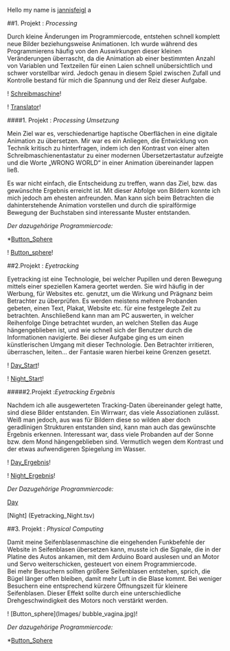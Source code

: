 Hello my name is [jannisfeigl](https://github.com/jannisfeigl) a


##1. Projekt : _Processing_

Durch kleine Änderungen im Programmiercode, entstehen schnell komplett neue Bilder beziehungsweise Animationen. 
Ich wurde während des Programmierens häufig von den Auswirkungen dieser kleinen Veränderungen überrascht, da die Animation ab einer bestimmten Anzahl von Variablen und Textzeilen für einen Laien schnell unübersichtlich und schwer vorstellbar wird. Jedoch genau in diesem Spiel zwischen Zufall und Kontrolle bestand für mich die Spannung und der Reiz dieser Aufgabe.

! [Schreibmaschine](Images/schreibmaschine.jpg)! <br>

! [Translator](Images/translator.jpg)! <br>

####1. Projekt : _Processing Umsetzung_

Mein Ziel war es, verschiedenartige haptische Oberflächen in eine digitale Animation zu übersetzen. 
Mir war es ein Anliegen, die Entwicklung von Technik kritisch zu hinterfragen, indem ich den Kontrast von einer alten Schreibmaschienentastatur zu einer modernen Übersetzertastatur aufzeigte und die Worte „WRONG WORLD“ in einer Animation übereinander lappen ließ.


Es war nicht einfach, die Entscheidung zu treffen, wann das Ziel, bzw. das gewünschte Ergebnis erreicht ist. Mit dieser Abfolge von Bildern konnte ich mich jedoch am ehesten anfreunden. Man kann sich beim Betrachten die dahinterstehende Animation vorstellen und durch die spiralförmige Bewegung der Buchstaben sind interessante Muster entstanden.

_Der dazugehörige Programmiercode:_

*[Button_Sphere](Button_sphere/Button_sphere_finish_4_richtigfresh/Button_sphere_finish_4_richtigfresh.pde) <br>

! [Button_sphere](buttonsphere0499.jpg)! <br>


##2.Projekt : _Eyetracking_

Eyetracking ist eine Technologie, bei welcher Pupillen und deren Bewegung mittels einer speziellen Kamera geortet werden. Sie wird häufig in der Werbung, für Websites etc. genutzt, um die Wirkung und Prägnanz beim Betrachter zu überprüfen. 
Es werden meistens mehrere Probanden gebeten, einen Text, Plakat, Website etc. für eine festgelegte Zeit zu betrachten. Anschließend kann man am PC auswerten, in welcher Reihenfolge Dinge betrachtet wurden, an welchen Stellen das Auge hängengeblieben ist, und wie schnell sich der Benutzer durch die Informationen navigierte.
Bei dieser Aufgabe ging es um einen künstlerischen Umgang mit dieser Technologie. 
Den Betrachter irritieren, überraschen, leiten... der Fantasie waren hierbei keine Grenzen gesetzt.

! [Day_Start](Images/Day.jpg)! <br>

! [Night_Start](Images/Night.jpg)! <br>


#####2.Projekt :_Eyetracking Ergebnis_

Nachdem ich alle ausgewerteten Tracking-Daten übereinander gelegt hatte, sind diese Bilder entstanden. 
Ein Wirrwarr, das viele Assoziationen zulässt. Weiß man jedoch, aus was für Bildern diese so wilden aber doch geradlinigen Strukturen entstanden sind, kann man auch das gewünschte Ergebnis erkennen. 
Interessant war, dass viele Probanden auf der Sonne bzw. dem Mond hängengeblieben sind. Vermutlich wegen dem Kontrast und der etwas aufwendigeren Spiegelung im Wasser. 

! [Day_Ergebnis](Images/Day_Ergebnis.jpg)! <br>

! [Night_Ergebnis](Images/Night_Ergebnis.jpg)! <br>

_Der Dazugehörige Programmiercode:_

[Day](Eyetracking_Day.tsv) <br>

[Night] (Eyetracking_Night.tsv) <br> 

##3. Projekt : _Physical Computing_

Damit meine Seifenblasenmaschine die eingehenden Funkbefehle der Website in Seifenblasen übersetzen kann, musste ich die Signale, die in der Platine des Autos ankamen, mit dem Arduino Board auslesen und an Motor und Servo weiterschicken, gesteuert von einem Programmiercode.  Bei mehr Besuchern sollten größere Seifenblasen entstehen, sprich, die Bügel länger offen bleiben, damit mehr Luft in die Blase kommt. Bei weniger Besuchern eine entsprechend kürzere Öffnungszeit für kleinere Seifenblasen. Dieser Effekt sollte durch eine unterschiedliche Drehgeschwindigkeit des Motors noch verstärkt werden.  

! [Button_sphere](Images/ bubble_vagina.jpg)! <br>


_Der dazugehörige Programmiercode:_

*[Button_Sphere](Bubble_box/Bubble_box.ino) <br>





















